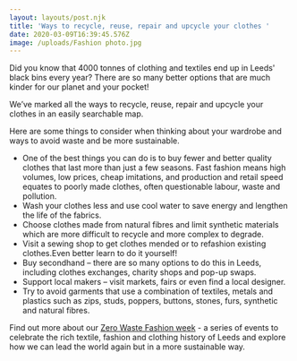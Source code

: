 ```yaml
---
layout: layouts/post.njk
title: 'Ways to recycle, reuse, repair and upcycle your clothes '
date: 2020-03-09T16:39:45.576Z
image: /uploads/Fashion photo.jpg
---
```

Did you know that 4000 tonnes of clothing and textiles end up in Leeds' black bins every year? There are so many better options that are much kinder for our planet and your pocket!

We’ve marked all the ways to recycle, reuse, repair and upcycle your clothes in an easily searchable map.

Here are some things to consider when thinking about your wardrobe and ways to avoid waste and be more sustainable.

* One of the best things you can do is to buy fewer and better quality clothes that last more than just a few seasons.  Fast fashion means high volumes, low prices, cheap imitations, and production and retail speed equates to poorly made clothes, often questionable labour, waste and pollution.
* Wash your clothes less and use cool water to save energy and lengthen the life of the fabrics.
* Choose clothes made from natural fibres and limit synthetic materials which are more difficult to recycle and more complex to degrade.
* Visit a sewing shop to get clothes mended or to refashion existing clothes.Even better learn to do it yourself!
* Buy secondhand – there are so many options to do this in Leeds, including clothes exchanges, charity shops and pop-up swaps.
* Support local makers – visit markets, fairs or even find a local designer.
* Try to avoid garments that use a combination of textiles, metals and plastics such as zips, studs, poppers, buttons, stones, furs, synthetic and natural fibres.

Find out more about our [Zero Waste Fashion week](https://zerowastefashion.fashion.blog/fashion-week/) - a series of events to celebrate the rich textile, fashion and clothing history of Leeds and explore how we can lead the world again but in a more sustainable way.

<!--EndFragment-->